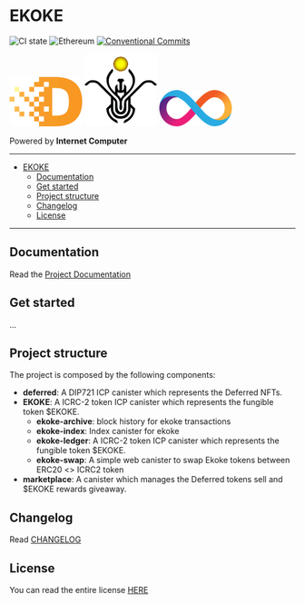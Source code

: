 # EKOKE

![CI state](https://github.com/EKOKEtoken/ekoke/workflows/build-test/badge.svg)
![Ethereum](https://github.com/EKOKEtoken/ekoke/workflows/ethereum/badge.svg)
[![Conventional Commits](https://img.shields.io/badge/Conventional%20Commits-1.0.0-%23FE5196?logo=conventionalcommits&logoColor=white)](https://conventionalcommits.org)

<img src="./assets/images/deferred-logo.png" alt="deferred logo" width="128" />

<img src="./assets/images/ekoke-logo.png" alt="ekoke logo" width="128" />

<img src="./assets/images/icp-logo.svg" alt="icp-logo" width="128" />

Powered by **Internet Computer**

---

- [EKOKE](#ekoke)
  - [Documentation](#documentation)
  - [Get started](#get-started)
  - [Project structure](#project-structure)
  - [Changelog](#changelog)
  - [License](#license)

---

## Documentation

Read the [Project Documentation](./docs/README.md)

## Get started

...

## Project structure

The project is composed by the following components:

- **deferred**: A DIP721 ICP canister which represents the Deferred NFTs.
- **EKOKE**: A ICRC-2 token ICP canister which represents the fungible token $EKOKE.
  - **ekoke-archive**: block history for ekoke transactions
  - **ekoke-index**: Index canister for ekoke
  - **ekoke-ledger**: A ICRC-2 token ICP canister which represents the fungible token $EKOKE.
  - **ekoke-swap**: A simple web canister to swap Ekoke tokens between ERC20 <> ICRC2 token
- **marketplace**: A canister which manages the Deferred tokens sell and $EKOKE rewards giveaway.

## Changelog

Read [CHANGELOG](./CHANGELOG.md)

## License

You can read the entire license [HERE](LICENSE)
